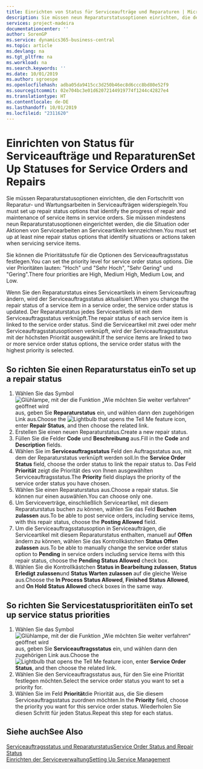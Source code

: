 ```yaml
---
title: Einrichten von Status für Serviceaufträge und Reparaturen | Microsoft Docs
description: Sie müssen neun Reparaturstatusoptionen einrichten, die den Fortschritt von Reparatur- und Wartungsarbeiten in Serviceaufträgen widerspiegeln.
services: project-madeira
documentationcenter: ''
author: SorenGP
ms.service: dynamics365-business-central
ms.topic: article
ms.devlang: na
ms.tgt_pltfrm: na
ms.workload: na
ms.search.keywords: ''
ms.date: 10/01/2019
ms.author: sgroespe
ms.openlocfilehash: adba05da9415cc3d250b46ec8d6ccc8bd80e52f9
ms.sourcegitcommit: 02e704bc3e01d62072144919774f1244c42827e4
ms.translationtype: HT
ms.contentlocale: de-DE
ms.lasthandoff: 10/01/2019
ms.locfileid: "2311620"
---
```

# <a name="set-up-statuses-for-service-orders-and-repairs"></a><span data-ttu-id="86b88-103">Einrichten von Status für Serviceaufträge und Reparaturen</span><span class="sxs-lookup"><span data-stu-id="86b88-103">Set Up Statuses for Service Orders and Repairs</span></span>
<span data-ttu-id="86b88-104">Sie müssen Reparaturstatusoptionen einrichten, die den Fortschritt von Reparatur- und Wartungsarbeiten in Serviceaufträgen widerspiegeln.</span><span class="sxs-lookup"><span data-stu-id="86b88-104">You must set up repair status options that identify the progress of repair and maintenance of service items in service orders.</span></span> <span data-ttu-id="86b88-105">Sie müssen mindestens neun Reparaturstatusoptionen eingerichtet werden, die die Situation oder Aktionen von Servicearbeiten an Serviceartikeln kennzeichnen.</span><span class="sxs-lookup"><span data-stu-id="86b88-105">You must set up at least nine repair status options that identify situations or actions taken when servicing service items.</span></span>  

<span data-ttu-id="86b88-106">Sie können die Prioritätsstufe für die Optionen des Serviceauftragsstatus festlegen.</span><span class="sxs-lookup"><span data-stu-id="86b88-106">You can set the priority level for service order status options.</span></span> <span data-ttu-id="86b88-107">Die vier Prioritäten lauten: "Hoch" und "Sehr Hoch", "Sehr Gering" und "Gering".</span><span class="sxs-lookup"><span data-stu-id="86b88-107">There four priorities are High, Medium High, Medium Low, and Low.</span></span>  

<span data-ttu-id="86b88-108">Wenn Sie den Reparaturstatus eines Serviceartikels in einem Serviceauftrag ändern, wird der Serviceauftragsstatus aktualisiert.</span><span class="sxs-lookup"><span data-stu-id="86b88-108">When you change the repair status of a service item in a service order, the service order status is updated.</span></span> <span data-ttu-id="86b88-109">Der Reparaturstatus jedes Serviceartikels ist mit dem Serviceauftragsstatus verknüpft.</span><span class="sxs-lookup"><span data-stu-id="86b88-109">The repair status of each service item is linked to the service order status.</span></span> <span data-ttu-id="86b88-110">Sind die Serviceartikel mit zwei oder mehr Serviceauftragsstatusoptionen verknüpft, wird der Serviceauftragsstatus mit der höchsten Priorität ausgewählt.</span><span class="sxs-lookup"><span data-stu-id="86b88-110">If the service items are linked to two or more service order status options, the service order status with the highest priority is selected.</span></span>  

## <a name="to-set-up-a-repair-status"></a><span data-ttu-id="86b88-111">So richten Sie einen Reparaturstatus ein</span><span class="sxs-lookup"><span data-stu-id="86b88-111">To set up a repair status</span></span>  
1. <span data-ttu-id="86b88-112">Wählen Sie das Symbol ![Glühlampe, mit der die Funktion „Wie möchten Sie weiter verfahren“ geöffnet wird](media/ui-search/search_small.png "Wie möchten Sie weiter verfahren?") aus, geben Sie **Reparaturstatus** ein, und wählen dann den zugehörigen Link aus.</span><span class="sxs-lookup"><span data-stu-id="86b88-112">Choose the ![Lightbulb that opens the Tell Me feature](media/ui-search/search_small.png "Tell me what you want to do") icon, enter **Repair Status**, and then choose the related link.</span></span>
2. <span data-ttu-id="86b88-113">Erstellen Sie einen neuen Reparaturstatus.</span><span class="sxs-lookup"><span data-stu-id="86b88-113">Create a new repair status.</span></span>  
3. <span data-ttu-id="86b88-114">Füllen Sie die Felder **Code** und **Beschreibung** aus.</span><span class="sxs-lookup"><span data-stu-id="86b88-114">Fill in the **Code** and **Description** fields.</span></span>  
4. <span data-ttu-id="86b88-115">Wählen Sie im **Serviceauftragsstatus** Feld den Auftragsstatus aus, mit dem der Reparaturstatus verknüpft werden soll.</span><span class="sxs-lookup"><span data-stu-id="86b88-115">In the **Service Order Status** field, choose the order status to link the repair status to.</span></span> <span data-ttu-id="86b88-116">Das Feld **Priorität** zeigt die Priorität des von Ihnen ausgewählten Serviceauftragsstatus.</span><span class="sxs-lookup"><span data-stu-id="86b88-116">The **Priority** field displays the priority of the service order status you have chosen.</span></span>  
5. <span data-ttu-id="86b88-117">Wählen Sie einen Reparaturstatus aus.</span><span class="sxs-lookup"><span data-stu-id="86b88-117">Choose a repair status.</span></span> <span data-ttu-id="86b88-118">Sie können nur einen auswählen.</span><span class="sxs-lookup"><span data-stu-id="86b88-118">You can choose only one.</span></span>  
6. <span data-ttu-id="86b88-119">Um Serviceverträge, einschließlich Serviceartikel, mit diesem Reparaturstatus buchen zu können, wählen Sie das Feld **Buchen zulassen** aus.</span><span class="sxs-lookup"><span data-stu-id="86b88-119">To be able to post service orders, including service items, with this repair status, choose the **Posting Allowed** field.</span></span>  
7. <span data-ttu-id="86b88-120">Um die Serviceauftragsstatusoption in Serviceaufträgen, die Serviceartikel mit diesem Reparaturstatus enthalten, manuell auf **Offen** ändern zu können, wählen Sie das Kontrollkästchen **Status Offen zulassen** aus.</span><span class="sxs-lookup"><span data-stu-id="86b88-120">To be able to manually change the service order status option to **Pending** in service orders including service items with this repair status, choose the **Pending Status Allowed** check box.</span></span>  
8. <span data-ttu-id="86b88-121">Wählen Sie die Kontrollkästchen **Status in Bearbeitung zulassen**, **Status Erledigt zulassen**und **Status Warten zulassen** auf die gleiche Weise aus.</span><span class="sxs-lookup"><span data-stu-id="86b88-121">Choose the **In Process Status Allowed**, **Finished Status Allowed**, and **On Hold Status Allowed** check boxes in the same way.</span></span>
  
## <a name="to-set-up-service-status-priorities"></a><span data-ttu-id="86b88-122">So richten Sie Servicestatusprioritäten ein</span><span class="sxs-lookup"><span data-stu-id="86b88-122">To set up service status priorities</span></span>  
1. <span data-ttu-id="86b88-123">Wählen Sie das Symbol ![Glühlampe, mit der die Funktion „Wie möchten Sie weiter verfahren“ geöffnet wird](media/ui-search/search_small.png "Wie möchten Sie weiter verfahren?") aus, geben Sie **Serviceauftragsstatus** ein, und wählen dann den zugehörigen Link aus.</span><span class="sxs-lookup"><span data-stu-id="86b88-123">Choose the ![Lightbulb that opens the Tell Me feature](media/ui-search/search_small.png "Tell me what you want to do") icon, enter **Service Order Status**, and then choose the related link.</span></span>  
2. <span data-ttu-id="86b88-124">Wählen Sie den Serviceauftragsstatus aus, für den Sie eine Priorität festlegen möchten.</span><span class="sxs-lookup"><span data-stu-id="86b88-124">Select the service order status you want to set a priority for.</span></span>  
3. <span data-ttu-id="86b88-125">Wählen Sie im Feld **Priorität**die Priorität aus, die Sie diesem Serviceauftragsstatus zuordnen möchten.</span><span class="sxs-lookup"><span data-stu-id="86b88-125">In the **Priority** field, choose the priority you want for this service order status.</span></span> <span data-ttu-id="86b88-126">Wiederholen Sie diesen Schritt für jeden Status.</span><span class="sxs-lookup"><span data-stu-id="86b88-126">Repeat this step for each status.</span></span>  

## <a name="see-also"></a><span data-ttu-id="86b88-127">Siehe auch</span><span class="sxs-lookup"><span data-stu-id="86b88-127">See Also</span></span>  
[<span data-ttu-id="86b88-128">Serviceauftragsstatus und Reparaturstatus</span><span class="sxs-lookup"><span data-stu-id="86b88-128">Service Order Status and Repair Status</span></span>](service-service-order-status-and-repair-status.md)  
[<span data-ttu-id="86b88-129">Einrichten der Serviceverwaltung</span><span class="sxs-lookup"><span data-stu-id="86b88-129">Setting Up Service Management</span></span>](service-setup-service.md)  
